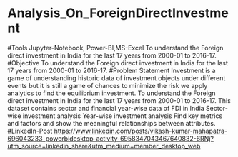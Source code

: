 # Analysis_On_ForeignDirectInvestment
#Tools
Jupyter-Notebook, Power-BI,MS-Excel
To understand the Foreign direct investment in India for the last 17 years from 2000-01 to 2016-17.
#Objective
To understand the Foreign direct investment in India for the last 17 years from 2000-01 to 2016-17.
#Problem Statement
Investment is a game of understanding historic data of investment objects under different events but it is still a game of chances to minimize the risk we apply analytics to find the equilibrium investment. To understand the Foreign direct investment in India for the last 17 years from 2000-01 to 2016-17. This dataset contains sector and financial year-wise data of FDI in India Sector-wise investment analysis Year-wise investment analysis Find key metrics and factors and show the meaningful relationships between attributes.
#LinkedIn-Post
https://www.linkedin.com/posts/vikash-kumar-mahapatra-696043233_powerbidesktop-activity-6958347043467640832-6RNj?utm_source=linkedin_share&utm_medium=member_desktop_web
